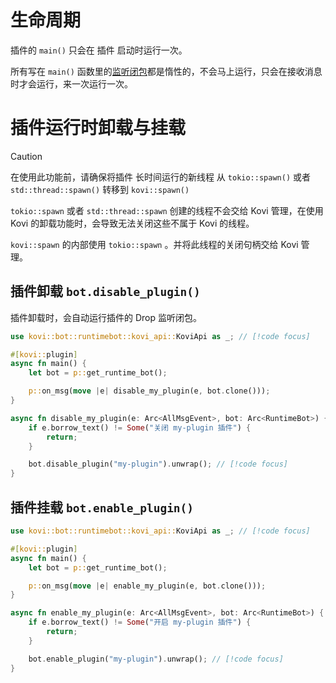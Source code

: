 # 生命周期

插件的 `main()` 只会在 插件 启动时运行一次。

所有写在 `main()` 函数里的[监听闭包](onevent)都是惰性的，不会马上运行，只会在接收消息时才会运行，来一次运行一次。

# 插件运行时卸载与挂载

> [!CAUTION]
>在使用此功能前，请确保将插件 长时间运行的新线程 从 `tokio::spawn()` 或者 `std::thread::spawn()` 转移到 `kovi::spawn()`
>
>`tokio::spawn` 或者 `std::thread::spawn` 创建的线程不会交给 Kovi 管理，在使用 Kovi 的卸载功能时，会导致无法关闭这些不属于 Kovi 的线程。

`kovi::spawn` 的内部使用 `tokio::spawn` 。并将此线程的关闭句柄交给 Kovi 管理。

## 插件卸载 `bot.disable_plugin()`

插件卸载时，会自动运行插件的 Drop 监听闭包。

```rust
use kovi::bot::runtimebot::kovi_api::KoviApi as _; // [!code focus]

#[kovi::plugin]
async fn main() {
    let bot = p::get_runtime_bot();

    p::on_msg(move |e| disable_my_plugin(e, bot.clone()));
}

async fn disable_my_plugin(e: Arc<AllMsgEvent>, bot: Arc<RuntimeBot>) {
    if e.borrow_text() != Some("关闭 my-plugin 插件") {
        return;
    }

    bot.disable_plugin("my-plugin").unwrap(); // [!code focus]
}
```

## 插件挂载 `bot.enable_plugin()`

```rust
use kovi::bot::runtimebot::kovi_api::KoviApi as _; // [!code focus]

#[kovi::plugin]
async fn main() {
    let bot = p::get_runtime_bot();

    p::on_msg(move |e| enable_my_plugin(e, bot.clone()));
}

async fn enable_my_plugin(e: Arc<AllMsgEvent>, bot: Arc<RuntimeBot>) {
    if e.borrow_text() != Some("开启 my-plugin 插件") {
        return;
    }

    bot.enable_plugin("my-plugin").unwrap(); // [!code focus]
}
```
